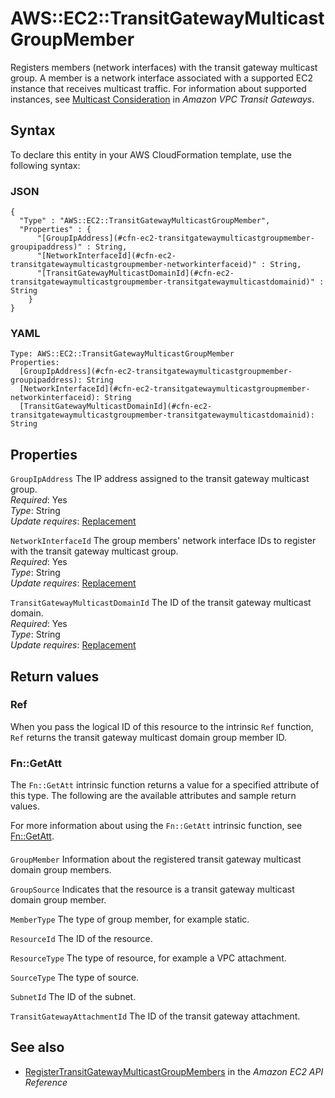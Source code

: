 # AWS::EC2::TransitGatewayMulticastGroupMember<a name="aws-resource-ec2-transitgatewaymulticastgroupmember"></a>

Registers members \(network interfaces\) with the transit gateway multicast group\. A member is a network interface associated with a supported EC2 instance that receives multicast traffic\. For information about supported instances, see [Multicast Consideration](https://docs.aws.amazon.com/vpc/latest/tgw/transit-gateway-limits.html#multicast-limits) in *Amazon VPC Transit Gateways*\.

## Syntax<a name="aws-resource-ec2-transitgatewaymulticastgroupmember-syntax"></a>

To declare this entity in your AWS CloudFormation template, use the following syntax:

### JSON<a name="aws-resource-ec2-transitgatewaymulticastgroupmember-syntax.json"></a>

```
{
  "Type" : "AWS::EC2::TransitGatewayMulticastGroupMember",
  "Properties" : {
      "[GroupIpAddress](#cfn-ec2-transitgatewaymulticastgroupmember-groupipaddress)" : String,
      "[NetworkInterfaceId](#cfn-ec2-transitgatewaymulticastgroupmember-networkinterfaceid)" : String,
      "[TransitGatewayMulticastDomainId](#cfn-ec2-transitgatewaymulticastgroupmember-transitgatewaymulticastdomainid)" : String
    }
}
```

### YAML<a name="aws-resource-ec2-transitgatewaymulticastgroupmember-syntax.yaml"></a>

```
Type: AWS::EC2::TransitGatewayMulticastGroupMember
Properties: 
  [GroupIpAddress](#cfn-ec2-transitgatewaymulticastgroupmember-groupipaddress): String
  [NetworkInterfaceId](#cfn-ec2-transitgatewaymulticastgroupmember-networkinterfaceid): String
  [TransitGatewayMulticastDomainId](#cfn-ec2-transitgatewaymulticastgroupmember-transitgatewaymulticastdomainid): String
```

## Properties<a name="aws-resource-ec2-transitgatewaymulticastgroupmember-properties"></a>

`GroupIpAddress`  <a name="cfn-ec2-transitgatewaymulticastgroupmember-groupipaddress"></a>
The IP address assigned to the transit gateway multicast group\.  
*Required*: Yes  
*Type*: String  
*Update requires*: [Replacement](https://docs.aws.amazon.com/AWSCloudFormation/latest/UserGuide/using-cfn-updating-stacks-update-behaviors.html#update-replacement)

`NetworkInterfaceId`  <a name="cfn-ec2-transitgatewaymulticastgroupmember-networkinterfaceid"></a>
The group members' network interface IDs to register with the transit gateway multicast group\.  
*Required*: Yes  
*Type*: String  
*Update requires*: [Replacement](https://docs.aws.amazon.com/AWSCloudFormation/latest/UserGuide/using-cfn-updating-stacks-update-behaviors.html#update-replacement)

`TransitGatewayMulticastDomainId`  <a name="cfn-ec2-transitgatewaymulticastgroupmember-transitgatewaymulticastdomainid"></a>
The ID of the transit gateway multicast domain\.  
*Required*: Yes  
*Type*: String  
*Update requires*: [Replacement](https://docs.aws.amazon.com/AWSCloudFormation/latest/UserGuide/using-cfn-updating-stacks-update-behaviors.html#update-replacement)

## Return values<a name="aws-resource-ec2-transitgatewaymulticastgroupmember-return-values"></a>

### Ref<a name="aws-resource-ec2-transitgatewaymulticastgroupmember-return-values-ref"></a>

When you pass the logical ID of this resource to the intrinsic `Ref` function, `Ref` returns the transit gateway multicast domain group member ID\. 

### Fn::GetAtt<a name="aws-resource-ec2-transitgatewaymulticastgroupmember-return-values-fn--getatt"></a>

The `Fn::GetAtt` intrinsic function returns a value for a specified attribute of this type\. The following are the available attributes and sample return values\.

For more information about using the `Fn::GetAtt` intrinsic function, see [Fn::GetAtt](https://docs.aws.amazon.com/AWSCloudFormation/latest/UserGuide/intrinsic-function-reference-getatt.html)\.

#### <a name="aws-resource-ec2-transitgatewaymulticastgroupmember-return-values-fn--getatt-fn--getatt"></a>

`GroupMember`  <a name="GroupMember-fn::getatt"></a>
Information about the registered transit gateway multicast domain group members\.

`GroupSource`  <a name="GroupSource-fn::getatt"></a>
Indicates that the resource is a transit gateway multicast domain group member\.

`MemberType`  <a name="MemberType-fn::getatt"></a>
The type of group member, for example static\.

`ResourceId`  <a name="ResourceId-fn::getatt"></a>
The ID of the resource\.

`ResourceType`  <a name="ResourceType-fn::getatt"></a>
The type of resource, for example a VPC attachment\.

`SourceType`  <a name="SourceType-fn::getatt"></a>
The type of source\.

`SubnetId`  <a name="SubnetId-fn::getatt"></a>
The ID of the subnet\.

`TransitGatewayAttachmentId`  <a name="TransitGatewayAttachmentId-fn::getatt"></a>
The ID of the transit gateway attachment\.

## See also<a name="aws-resource-ec2-transitgatewaymulticastgroupmember--seealso"></a>
+ [RegisterTransitGatewayMulticastGroupMembers](https://docs.aws.amazon.com/AWSEC2/latest/APIReference/API_RegisterTransitGatewayMulticastGroupMembers.html) in the *Amazon EC2 API Reference*

